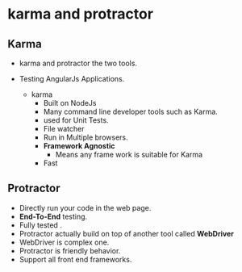 # karma and protractor


## Karma

- karma and protractor the two tools.
- Testing AngularJs Applications.

	- karma
		- Built on NodeJs
		- Many command line developer tools such as Karma.
		- used for Unit Tests.
		- File watcher
		- Run in Multiple browsers.
		- **Framework Agnostic**
			- Means any frame work is suitable for Karma
		- Fast

## Protractor

- Directly run your code in the web page.
- **End-To-End** testing.
- Fully tested .
- Protractor actually build on top of another tool called **WebDriver**
- WebDriver is complex one.
- Protractor is friendly behavior.
- Support all front end frameworks.